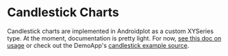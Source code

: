 # Candlestick Charts
Candlestick charts are implemented in Androidplot as a custom XYSeries type.  At the moment, documentation
is pretty light.  For now, [see this doc on usage](http://androidplot.com/docs/candlestick-charts/)
or check out the DemoApp's [candlestick example source](../demoapp/src/main/java/com/androidplot/demos/CandlestickChartActivity.java).